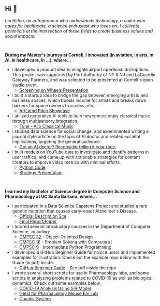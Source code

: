 ## Hi 👋

_I’m Helen, an entrepreneur who understands technology, a coder who cares for healthcare, a science enthusiast who loves art. I cultivate potentials at the intersection of these fields to create business values and social impacts._

<br/>

**During my Master's journey at Cornell, I innovated (in aviation, in arts, in AI, in healthcare, in ...), where...**
- I developed a product idea to mitigate airport opertional distruptions. This project was supported by Port Authority of NY & NJ and LaGuardia Gateway Partners, and was selected to be presented at Cornell's open studio event.
  - [Screening on Wheels Presentation](https://drive.google.com/file/d/1L_CWRcg6DSPSuMpZI5n2ZQFjcXwgsq0J/view)
- I built a startup idea to bridge the gap between emerging artists and business spaces, which boosts income for artists and breaks down barriers for space owners to access arts.
  - [ArtLænd Pitch Showcase](https://drive.google.com/file/d/1xOkpgARWH3MyWNBCPxXVJwC65zO1oshH/view)
- I utilized generative AI tools to help newcomers enjoy classical music through multisensory integration.
  - [Tune - AI x Classical Music](https://drive.google.com/file/d/1TxFgxfMvSrVG5Ag6NDZ1fUpL7MlF1zqI/view)
- I studied data science for social change, and experimented writing a journal style article on the topic of AI doctor and related societal implications, targeting the general audience.
  - [Got an AI doctor? Reconsider telling it your race.](https://drive.google.com/file/d/1NTKiw9c9T0awc3UcXKL2nwWliVXXdDOT/view)
- I built models on YouTube data to investigate and identify patterns in user traffics, and came up with actionable strategies for content creators to improve video metrics with minimal efforts.
  - [Python Code](https://github.com/helenziyihuang/cs5304_s23_youtube_content_strategy_project)
  - [Strategy Presentation](https://drive.google.com/file/d/1yUvdkTrzIi56FbSiCM1w13G8qfhi3gcY/view)

<br/>

**I earned my Bachelor of Science degree in Computer Science and Pharmacology at UC Santa Barbara, where...**
- I participated in a Data Science Capstone Project and studied a rare genetic mutation that causes early-onset Alzheimer's Disease.
  - [Official Description Site](https://centralcoastdatascience.org/projects/all/2021/exploring-and-understanding-rare-genetic-mutation-causes-early-onset-alzheimers)
  - [Final Report/Paper](https://drive.google.com/file/d/1vPySCN4vDqJvLGjy2PA4LOsAEz9317TR/view?usp=sharing)
- I tutored several introductory courses in the Department of Computer Science, including:
  - [CMPSC 32](https://ucsb-cs32.github.io/f19/info/syllabus/) - Object-Oriented Design
  - [CMPSC 16](https://ucsb-cs16.github.io/s20/info/syllabus/) - Problem Solving with Computers I
  - [CMPSC 9](https://ucsb-cs9.github.io/f20/info/syllabus/) - Intermediate Python Programming
- I developed a GitHub Beginner Guide for novice users and implemented examples for illustration. Check out the example repo below with the Guide (in pdf) inside.
  - [GitHub Beginner Guide](https://github.com/helenziyihuang/create_repo_demo) - See pdf inside the repo
- I wrote several short scripts for use in Pharmacology labs, and some scripts in analyzing problems related to COVID-19 as well as biological dynamics. Check out some examples below.
  - [COVID-19 Analysis Using SIR Model](https://github.com/helenziyihuang/cs190dd_f20_COVID_19_SIR_project)
  - [t-test for Pharmacology Mouse Ear Lab](https://github.com/helenziyihuang/t-test_MouseEar_Pharmacology_Exp7)
  - [Chaotic System](https://github.com/helenziyihuang/mcdb172_f20_hw9_chaotic_system)
